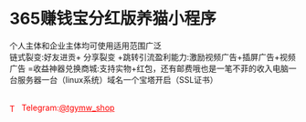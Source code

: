 # 365赚钱宝分红版养猫小程序

个人主体和企业主体均可使用适用范围广泛<br>链式裂变:好友进贡+ 分享裂变 +跳转引流盈利能力:激励视频广告+插屏广告+视频广告 =收益神器兑换商城:支持实物+红包，还有邮费哦也是一笔不菲的收入电脑一台服务器一台（linux系统）域名一个宝塔开启（SSL证书）<br><br>




<p style="color: red;"><img src="https://cdn-icons-png.flaticon.com/512/2111/2111646.png" alt="Telegram Icon" style="width: 16px; vertical-align: middle; margin-right: 5px;">Telegram:<a href="https://t.me/tgymw_shop" style="color: red;">@tgymw_shop</a></p>
